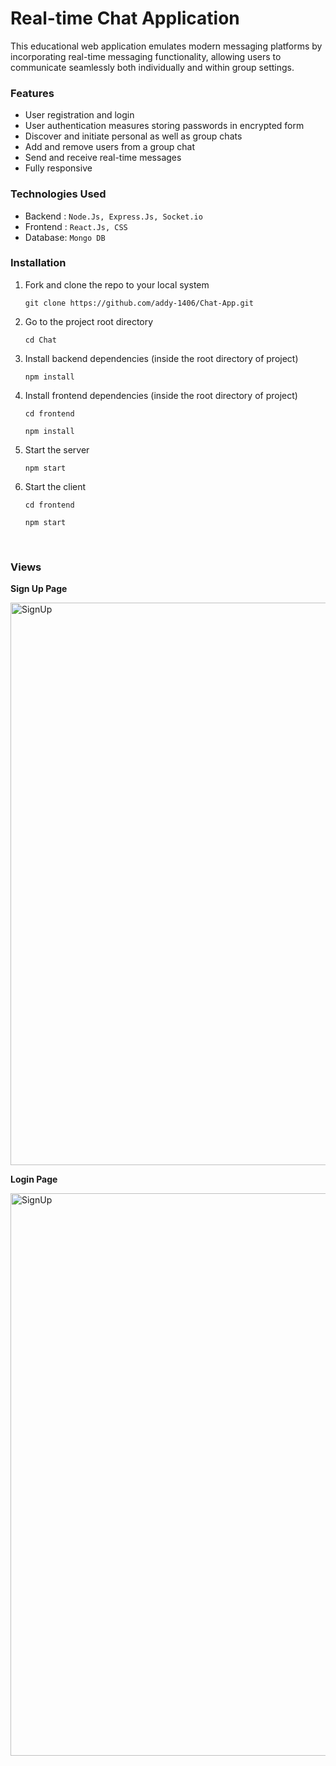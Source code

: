 # Real-time Chat Application

This educational web application emulates modern messaging platforms by incorporating real-time messaging functionality, allowing users to communicate seamlessly both individually and within group settings.
  
### Features

- User registration and login
- User authentication measures storing passwords in encrypted form
- Discover and initiate personal as well as group chats
- Add and remove users from a group chat
- Send and receive real-time messages
- Fully responsive

###  Technologies Used

- Backend : `Node.Js, Express.Js, Socket.io`
- Frontend : `React.Js, CSS`
- Database: `Mongo DB`

### Installation

1. Fork and clone the repo to your local system
   ```git
   git clone https://github.com/addy-1406/Chat-App.git
   ```

2. Go to the project root directory

   ```git
   cd Chat
   ```

3. Install backend dependencies (inside the root directory of project)
  
    ```git
   npm install
   ```
    
4. Install frontend dependencies (inside the root directory of project)

   ```git
   cd frontend
   ```
   ```git
   npm install
   ```

5. Start the server

   ```git
   npm start
   ```

5. Start the client

   ```git
   cd frontend
   ```
   
    ```git
   npm start
   ```
<br/>



### Views

**Sign Up Page**

<img width="900" alt="SignUp" src="https://github.com/addy-1406/Chat-App/assets/72205646/56283849-d5d8-4a98-bb36-b2a04bf8971b">
<br/>

**Login Page**

<img width="900" alt="SignUp" src="https://github.com/addy-1406/Chat-App/assets/72205646/dd2ad37a-691d-4253-acb6-74c37d91e3ef">
<br/>









  
